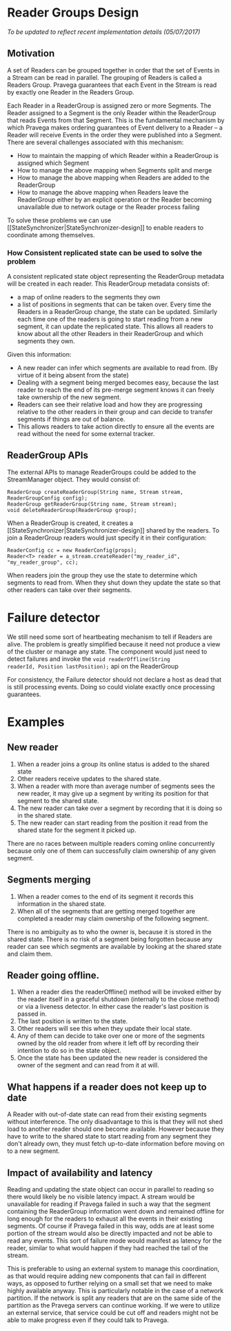 # Reader Groups Design

_To be updated to reflect recent implementation details (05/07/2017)_

## Motivation 
A set of Readers can be grouped together in order that the set of Events in a Stream can be read in parallel.  The grouping of Readers is called a Readers Group.  Pravega guarantees that each Event in the Stream is read by exactly one Reader in the Readers Group. 

Each Reader in a ReaderGroup is assigned zero or more Segments.
The Reader assigned to a Segment is the only Reader within the ReaderGroup that reads Events from that Segment.  This is the fundamental mechanism by which Pravega makes ordering guarantees of Event delivery to a Reader – a Reader will receive Events in the order they were published into a Segment.
There are several challenges associated with this mechanism:
-	How to maintain the mapping of which Reader within a ReaderGroup is assigned which Segment
-	How to manage the above mapping when Segments split and merge
-	How to manage the above mapping when Readers are added to the ReaderGroup 
-	How to manage the above mapping when Readers leave the ReaderGroup either by an explicit operation or the Reader becoming unavailable due to network outage or the Reader process failing

To solve these problems we can use [[StateSynchronizer|StateSynchronizer-design]] to enable readers to coordinate among themselves.

### How Consistent replicated state can be used to solve the problem
A consistent replicated state object representing the ReaderGroup metadata will be created in each reader.  This ReaderGroup metadata consists of:
* a map of online readers to the segments they own
* a list of positions in segments that can be taken over.
Every time the Readers in a ReaderGroup change, the state can be updated. Similarly each time one of the readers is going to start reading from a new segment, it can update the replicated state. 
This allows all readers to know about all the other Readers in their ReaderGroup and which segments they own.

Given this information:
* A new reader can infer which segments are available to read from. (By virtue of it being absent from the state)
* Dealing with a segment being merged becomes easy, because the last reader to reach the end of its pre-merge segment knows it can freely take ownership of the new segment.
* Readers can see their relative load and how they are progressing relative to the other readers in their group and can decide to transfer segments if things are out of balance.
* This allows readers to take action directly to ensure all the events are read without the need for some external tracker.

## ReaderGroup APIs
The external APIs to manage ReaderGroups could be added to the StreamManager object. They would consist of:

    ReaderGroup createReaderGroup(String name, Stream stream, ReaderGroupConfig config);
    ReaderGroup getReaderGroup(String name, Stream stream);
    void deleteReaderGroup(ReaderGroup group);

When a ReaderGroup is created, it creates a [[StateSynchronizer|StateSynchronizer-design]] shared by the readers. To join a ReaderGroup readers would just specify it in their configuration:

    ReaderConfig cc = new ReaderConfig(props);
    Reader<T> reader = a_stream.createReader("my_reader_id", "my_reader_group", cc);

When readers join the group they use the state to determine which segments to read from. When they shut down they update the state so that other readers can take over their segments.

# Failure detector
We still need some sort of heartbeating mechanism to tell if Readers are alive. The problem is greatly simplified because it need not produce a view of the cluster or manage any state. The component would just need to detect failures and invoke the <code>void readerOffline(String readerId, Position lastPosition);</code> api on the ReaderGroup

For consistency, the Failure detector should not declare a host as dead that is still processing events. Doing so could violate exactly once processing guarantees.

# Examples
## New reader
1. When a reader joins a group its online status is added to the shared state
1. Other readers receive updates to the shared state.
1. When a reader with more than average number of segments sees the new reader, it may give up a segment by writing its position for that segment to the shared state.
1. The new reader can take over a segment by recording that it is doing so in the shared state.
1. The new reader can start reading from the position it read from the shared state for the segment it picked up.

There are no races between multiple readers coming online concurrently because only one of them can successfully claim ownership of any given segment.

## Segments merging
1. When a reader comes to the end of its segment it records this information in the shared state.
1. When all of the segments that are getting merged together are completed a reader may claim ownership of the following segment.

There is no ambiguity as to who the owner is, because it is stored in the shared state. There is no risk of a segment being forgotten because any reader can see which segments are available by looking at the shared state and claim them.

## Reader going offline.
1. When a reader dies the readerOffline() method will be invoked either by the reader itself in a graceful shutdown (internally to the close method) or via a liveness detector. In either case the reader's last position is passed in.
1. The last position is written to the state.
1. Other readers will see this when they update their local state.
1. Any of them can decide to take over one or more of the segments owned by the old reader from where it left off by recording their intention to do so in the state object.
1. Once the state has been updated the new reader is considered the owner of the segment and can read from it at will.

## What happens if a reader does not keep up to date
A Reader with out-of-date state can read from their existing segments without interference. The only disadvantage to this is that they will not shed load to another reader should one become available. However because they have to write to the shared state to start reading from any segment they don't already own, they must fetch up-to-date information before moving on to a new segment. 

## Impact of availability and latency
Reading and updating the state object can occur in parallel to reading so there would likely be no visible latency impact. 
A stream would be unavailable for reading if Pravega failed in such a way that the segment containing the ReaderGroup information went down and remained offline for long enough for the readers to exhaust all the events in their existing segments. Of course if Pravega failed in this way, odds are at least some portion of the stream would also be directly impacted and not be able to read any events. This sort of failure mode would manifest as latency for the reader, similar to what would happen if they had reached the tail of the stream. 

This is preferable to using an external system to manage this coordination, as that would require adding new components that can fail in different ways, as opposed to further relying on a small set that we need to make highly available anyway. This is particularly notable in the case of a network partition. If the network is split any readers that are on the same side of the partition as the Pravega servers can continue working. If we were to utilize an external service, that service could be cut off and readers might not be able to make progress even if they could talk to Pravega. 
